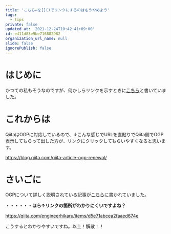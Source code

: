 ```yaml
---
title: 'こちら←を[]()でリンクにするのはもうやめよう'
tags:
  - tips
private: false
updated_at: '2021-12-24T10:42:41+09:00'
id: e411d83e9be716882982
organization_url_name: null
slide: false
ignorePublish: false
---
```

# はじめに

かつての私もそうなのですが、何かしらリンクを示すときに[こちら](https://blog.qiita.com/qiita-article-ogp-renewal/)と書いていました。

# これからは

QiitaはOGPに対応しているので、↓こんな感じでURLを直貼りでQiita側でOGP表示してもらって出した方が、リンクにクリックしてもらいやすくなると思います。

https://blog.qiita.com/qiita-article-ogp-renewal/

# さいごに

OGPについて詳しく説明されている記事が[こちら](https://qiita.com/engineerhikaru/items/d5e71abcea2faaed674e)に書かれていました。

**・・・・・・ほら↑リンクの箇所がわかりにくいですよね？**

https://qiita.com/engineerhikaru/items/d5e71abcea2faaed674e

こうするとわかりやすいですね。以上！解散！！
